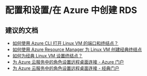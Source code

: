 <properties
    pageTitle="configuration and setup/create rds in azure"
    description="配置和设置/在 Azure 中创建 RDS"
    service="microsoft.compute"
    resource="virtualmachines"
    authors="scottazure"
    displayOrder=""
    selfHelpType="generic"
    supportTopicIds="32411854"
    resourceTags="linux, redhat"
    productPesIds="15571"
    cloudEnvironments="public"
/>


# <a name="configuration-and-setupcreate-rds-in-azure"></a>配置和设置/在 Azure 中创建 RDS

## <a name="recommended-documents"></a>**建议的文档**

* [如何使用 Azure CLI 打开 Linux VM 的端口和终结点？](https://docs.microsoft.com/azure/virtual-machines/linux/nsg-quickstart?toc=%2fazure%2fvirtual-machines%2flinux%2ftoc.json)
* [如何使用 Azure Resource Manager 为 Linux VM 创建经典终结点](https://docs.microsoft.com/azure/virtual-machines/linux/endpoints-in-resource-manager)
* [如何为经典 Linux VM 设置终结点？](https://docs.microsoft.com/azure/virtual-machines/linux/classic/setup-endpoints)
* [为 Azure 云服务中的角色设置远程桌面连接 - Azure 门户](https://docs.microsoft.com/azure/cloud-services/cloud-services-role-enable-remote-desktop)
* [为 Azure 云服务中的角色设置远程桌面连接 - 经典门户](https://docs.microsoft.com/azure/cloud-services/cloud-services-role-enable-remote-desktop)


